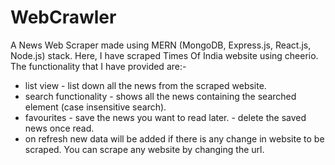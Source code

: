 # WebCrawler
A News Web Scraper made using MERN (MongoDB, Express.js, React.js, Node.js) stack.
Here, I have scraped Times Of India website using cheerio. The functionality that I have provided are:-
  - list view - list down all the news from the scraped website.
  - search functionality - shows all the news containing the searched element (case insensitive search).
  - favourites - save the news you want to read later.
               - delete the saved news once read.
  - on refresh new data will be added if there is any change in website to be scraped.
You can scrape any website by changing the url.

